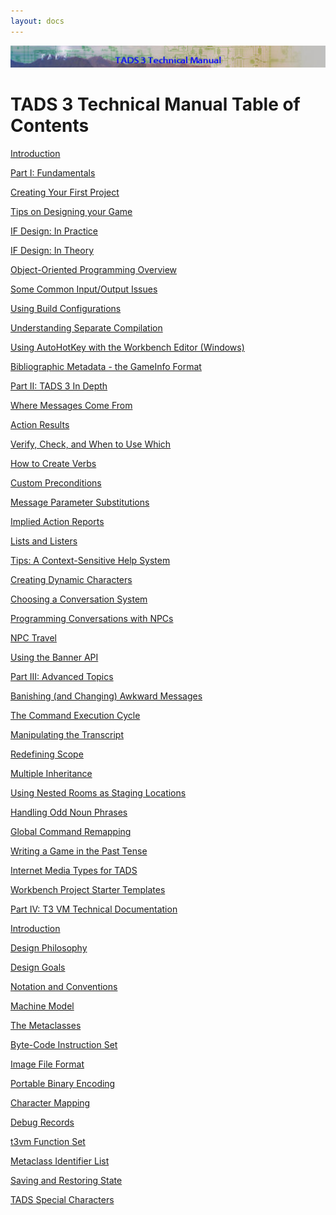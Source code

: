 ```yaml
---
layout: docs
---
```

<div class="topbar">

<img src="topbar.jpg" data-border="0" />

</div>

<div class="main">

  
  

# TADS 3 Technical Manual Table of Contents

  
  

<div class="toc1">

<a href="intro.html" class="toc">Introduction</a>

</div>

<div class="toc1">

<a href="fund.html" class="toc">Part I: Fundamentals</a>

</div>

<div class="toc2">

<a href="t3start.html" class="toc">Creating Your First Project</a>

</div>

<div class="toc2">

<a href="t3design.html" class="toc">Tips on Designing your Game</a>

</div>

<div class="toc3">

<a href="t3des1.html" class="toc">IF Design: In Practice</a>

</div>

<div class="toc3">

<a href="t3des2.html" class="toc">IF Design: In Theory</a>

</div>

<div class="toc2">

<a href="t3oop.html" class="toc">Object-Oriented Programming Overview</a>

</div>

<div class="toc2">

<a href="t3inout.html" class="toc">Some Common Input/Output Issues</a>

</div>

<div class="toc2">

<a href="t3build_config.html" class="toc">Using Build Configurations</a>

</div>

<div class="toc2">

<a href="t3inc.html" class="toc">Understanding Separate Compilation</a>

</div>

<div class="toc2">

<a href="t3iautohot.html" class="toc">Using AutoHotKey with the Workbench
Editor (Windows)</a>

</div>

<div class="toc2">

<a href="gameinfo.html" class="toc">Bibliographic Metadata - the GameInfo
Format</a>

</div>

<div class="toc1">

<a href="depth.html" class="toc">Part II: TADS 3 In Depth</a>

</div>

<div class="toc2">

<a href="t3messages.html" class="toc">Where Messages Come From</a>

</div>

<div class="toc2">

<a href="t3res.html" class="toc">Action Results</a>

</div>

<div class="toc2">

<a href="t3verchk.html" class="toc">Verify, Check, and When to Use
Which</a>

</div>

<div class="toc2">

<a href="t3verb.html" class="toc">How to Create Verbs</a>

</div>

<div class="toc2">

<a href="t3precond.html" class="toc">Custom Preconditions</a>

</div>

<div class="toc2">

<a href="t3msg.html" class="toc">Message Parameter Substitutions</a>

</div>

<div class="toc2">

<a href="t3imp_action.html" class="toc">Implied Action Reports</a>

</div>

<div class="toc2">

<a href="t3lister.html" class="toc">Lists and Listers</a>

</div>

<div class="toc2">

<a href="t3tips.html" class="toc">Tips: A Context-Sensitive Help
System</a>

</div>

<div class="toc2">

<a href="t3actor.html" class="toc">Creating Dynamic Characters</a>

</div>

<div class="toc3">

<a href="convbkg.html" class="toc">Choosing a Conversation System</a>

</div>

<div class="toc3">

<a href="t3conv.html" class="toc">Programming Conversations with NPCs</a>

</div>

<div class="toc2">

<a href="t3npcTravel.html" class="toc">NPC Travel</a>

</div>

<div class="toc2">

<a href="t3banner.html" class="toc">Using the Banner API</a>

</div>

<div class="toc1">

<a href="advtop.html" class="toc">Part III: Advanced Topics</a>

</div>

<div class="toc2">

<a href="t3banish.html" class="toc">Banishing (and Changing) Awkward
Messages</a>

</div>

<div class="toc2">

<a href="t3cycle.html" class="toc">The Command Execution Cycle</a>

</div>

<div class="toc2">

<a href="t3transcript.html" class="toc">Manipulating the Transcript</a>

</div>

<div class="toc2">

<a href="t3scope.html" class="toc">Redefining Scope</a>

</div>

<div class="toc2">

<a href="t3mi.html" class="toc">Multiple Inheritance</a>

</div>

<div class="toc2">

<a href="t3staging.html" class="toc">Using Nested Rooms as Staging
Locations</a>

</div>

<div class="toc2">

<a href="t3odd_noun.html" class="toc">Handling Odd Noun Phrases</a>

</div>

<div class="toc2">

<a href="t3globalremap.html" class="toc">Global Command Remapping</a>

</div>

<div class="toc2">

<a href="t3past.html" class="toc">Writing a Game in the Past Tense</a>

</div>

<div class="toc2">

<a href="mediatypes.html" class="toc">Internet Media Types for TADS</a>

</div>

<div class="toc2">

<a href="t3projectStarters.html" class="toc">Workbench Project Starter
Templates</a>

</div>

<div class="toc1">

<a href="t3spec.html" class="toc">Part IV: T3 VM Technical
Documentation</a>

</div>

<div class="toc2">

<a href="t3spec/intro.html" class="toc">Introduction</a>

</div>

<div class="toc2">

<a href="t3spec/philos.html" class="toc">Design Philosophy</a>

</div>

<div class="toc2">

<a href="t3spec/goals.html" class="toc">Design Goals</a>

</div>

<div class="toc2">

<a href="t3spec/notation.html" class="toc">Notation and Conventions</a>

</div>

<div class="toc2">

<a href="t3spec/model.html" class="toc">Machine Model</a>

</div>

<div class="toc2">

<a href="t3spec/metacl.html" class="toc">The Metaclasses</a>

</div>

<div class="toc2">

<a href="t3spec/opcode.html" class="toc">Byte-Code Instruction Set</a>

</div>

<div class="toc2">

<a href="t3spec/format.html" class="toc">Image File Format</a>

</div>

<div class="toc2">

<a href="t3spec/bincode.html" class="toc">Portable Binary Encoding</a>

</div>

<div class="toc2">

<a href="t3spec/charmap.html" class="toc">Character Mapping</a>

</div>

<div class="toc2">

<a href="t3spec/debug.html" class="toc">Debug Records</a>

</div>

<div class="toc2">

<a href="t3spec/fnset_t3.html" class="toc">t3vm Function Set</a>

</div>

<div class="toc2">

<a href="t3spec/metalist.html" class="toc">Metaclass Identifier List</a>

</div>

<div class="toc2">

<a href="t3spec/save.html" class="toc">Saving and Restoring State</a>

</div>

<div class="toc2">

<a href="t3spec/tadsspch.html" class="toc">TADS Special Characters</a>

</div>

</div>
